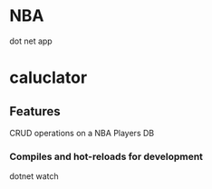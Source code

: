 # NBA
dot net app

# caluclator

## Features

CRUD operations on a NBA Players DB


### Compiles and hot-reloads for development

dotnet watch

